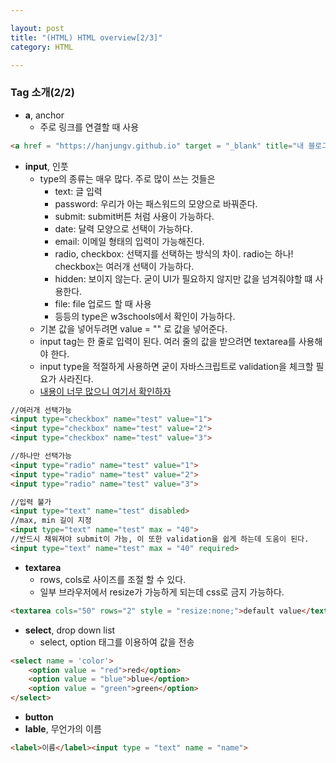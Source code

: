 ```yaml
---

layout: post
title: "(HTML) HTML overview[2/3]"
category: HTML

---
```



### Tag 소개(2/2)
* **a**, anchor
    - 주로 링크를 연결할 때 사용

```html
<a href = "https://hanjungv.github.io" target = "_blank" title="내 블로그 인뎅">이걸 누르면 이동할거야</a>
```
* **input**, 인풋
    * type의 종류는 매우 많다. 주로 많이 쓰는 것들은
        * text: 글 입력
        * password: 우리가 아는 패스워드의 모양으로 바꿔준다.
        * submit: submit버튼 처럼 사용이 가능하다.
        * date: 달력 모양으로 선택이 가능하다.
        * email: 이메일 형태의 입력이 가능해진다.
        * radio, checkbox: 선택지를 선택하는 방식의 차이. radio는 하나! checkbox는 여러개 선택이 가능하다.
        * hidden: 보이지 않는다. 굳이 UI가 필요하지 않지만 값을 넘겨줘야할 떄 사용한다.
        * file: file 업로드 할 때 사용
        * 등등의 type은 w3schools에서 확인이 가능하다.
    * 기본 값을 넣어두려면 value = "" 로 값을 넣어준다.
    * input tag는 한 줄로 입력이 된다. 여러 줄의 값을 받으려면 textarea를 사용해야 한다.
    * input type을 적절하게 사용하면 굳이 자바스크립트로 validation을 체크할 필요가 사라진다.
    * [내용이 너무 많으니 여기서 확인하자](http://www.w3schools.com/tags/tag_input.asp)

```html
//여러개 선택가능
<input type="checkbox" name="test" value="1">
<input type="checkbox" name="test" value="2">
<input type="checkbox" name="test" value="3">

//하나만 선택가능
<input type="radio" name="test" value="1">
<input type="radio" name="test" value="2">
<input type="radio" name="test" value="3">

//입력 불가
<input type="text" name="test" disabled>
//max, min 길이 지정
<input type="text" name="test" max = "40">
//반드시 채워져야 submit이 가능, 이 또한 validation을 쉽게 하는데 도움이 된다.
<input type="text" name="test" max = "40" required>
```

* **textarea**
    * rows, cols로 사이즈를 조절 할 수 있다.
    * 일부 브라우저에서 resize가 가능하게 되는데 css로 금지 가능하다.

```html
<textarea cols="50" rows="2" style = "resize:none;">default value</textarea>
```

* **select**, drop down list
    * select, option 태그를 이용하여 값을 전송

```html
<select name = 'color'>
    <option value = "red">red</option>
    <option value = "blue">blue</option>
    <option value = "green">green</option>
</select>
```

* **button**
* **lable**, 무언가의 이름

```html
<label>이름</label><input type = "text" name = "name">
```

 <br/><br/>
